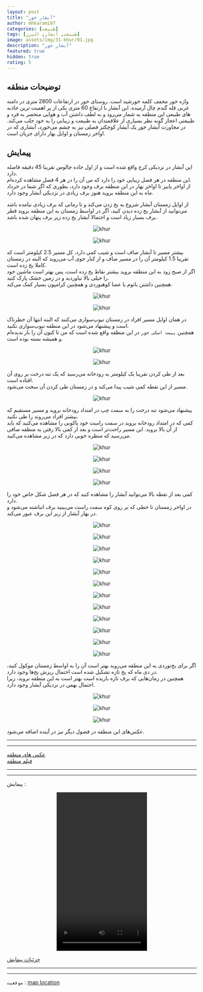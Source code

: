 ```yaml
---
layout: post
title: "آبشار خور"
author: mhkarami97
categories: [طبیعت]
tags: [طبیعت, آبشار, البرز]
image: assets/img/31-khur/01.jpg
description: "آبشار خور"
featured: true
hidden: true
rating: 5
---
```


## توضیحات منطقه
واژه خور مخفف کلمه خورشید است. روستای خور در ارتفاعات 2800 متری در دامنه غربی قله گندم چال آرمیده. این آبشار با ارتفاع 60 متری یکی از پر اهمیت ترین جاذبه های طبیعی این منطقه به شمار می‌رود و به لطف داشتن آب و هوایی منحصر به فرد و طبیعتی اعجاز گونه نظر بسیاری از علاقمندان به طبیعت و زیبایی را به خود جلب می‌کند. در مجاورت آبشار خور یک آبشار کوچکتر فصلی نیز به چشم می‌خورد، آبشاری که در اواخر زمستان و اوایل بهار دارای جریان است.  

## پیمایش
این آبشار در نزدیکی کرج واقع شده است و از اول جاده چالوس تقریبا 45 دقیقه فاصله دارد.  
این منطقه در هر فصل زیبایی خود را دارد که من آن را در هر 4 فصل مشاهده کرده‌ام.  
از اواخر پاییز تا اواخر بهار در این منطقه برف وجود دارد، بطوری که اگر شما در خرداد ماه به این منطقه بروید هنوز برف زیادی در نزدیکی آبشار وجود دارد.  

از اوایل زمستان آبشار شروع به یخ زدن می‌کند و تا زمانی که برف زیادی نیامده باشد می‌توانید از آبشار یخ زده دیدن کنید، اگر در اواسط زمستان به این منطقه بروید قطر برف بسیار زیاد است و احتمالا آبشار یخ زده زیر برف پنهان شده باشد.  

<p align="center">
  <img src="/assets/img/31-khur/01.jpg" alt="khur" />
</p>

<p align="center">
  <img src="/assets/img/31-khur/02.jpg" alt="khur" />
</p>

بیشتر مسیر تا آبشار صاف است و شیب کمی دارد، کل مسیر 2.5 کیلومتر است که تقریبا 1.5 کیلومتر آن را در مسیر صاف و از کنار جوی آب می‌روید که البته در زمستان کاملا یخ زده است.  
اگر از صبح زود به این منطقه بروید بیشتر نقاط یخ زده است، پس بهتر است ماشین خود را خیلی بالا نیاوردید و در زمین خشک پارک کنید.  
همچنین داشتن باتوم یا عصا کوهنوردی و همچنین کرامپون بسیار کمک می‌کند.  

<p align="center">
  <img src="/assets/img/31-khur/03.jpg" alt="khur" />
</p>

<p align="center">
  <img src="/assets/img/31-khur/04.jpg" alt="khur" />
</p>

در همان اوایل مسیر افراد در زمستان تیوپ‌سواری می‌کنند که البته انتها آن خطرناک است و پیشنهاد می‌شود در این منطقه تیوپ‌سواری نکنید.  
همچنین `پیست اسکی خور` در این منطقه واقع شده است که من تا کنون آن را باز ندیده‌ام و همیشه بسته بوده است.  

<p align="center">
  <img src="/assets/img/31-khur/05.jpg" alt="khur" />
</p>

<p align="center">
  <img src="/assets/img/31-khur/06.jpg" alt="khur" />
</p>

بعد از طی کردن تقریبا یک کیلومتر به رودخانه می‌رسید که یک تنه درخت بر روی آن افتاده است.  
مسیر از این نقطه کمی شیب پیدا می‌کند و در زمستان طی کردن آن سخت می‌شود.

<p align="center">
  <img src="/assets/img/31-khur/07.jpg" alt="khur" />
</p>

پیشنهاد می‌شود تنه درخت را به سمت چپ در امتداد رودخانه بروید و مسیر مستقیم که بیشتر افراد می‌روند را طی نکنید.  
کمی که در امتداد رودخانه بروید در سمت راست خود پاکوبی را مشاهده می‌کنید که باید از آن بالا بروید. این مسیر راحت‌تر است و بعد از کمی بالا رفتن به منطقه صافی می‌رسید که منظره خوبی دارد که در زیر مشاهده می‌کنید.  

<p align="center">
  <img src="/assets/img/31-khur/08.jpg" alt="khur" />
</p>

<p align="center">
  <img src="/assets/img/31-khur/09.jpg" alt="khur" />
</p>

<p align="center">
  <img src="/assets/img/31-khur/10.jpg" alt="khur" />
</p>

<p align="center">
  <img src="/assets/img/31-khur/11.jpg" alt="khur" />
</p>

کمی بعد از نقطه بالا می‌توانید آبشار را مشاهده کنید که در هر فصل شکل خاص خود را دارد.   
در اواخر زمستان تا خطی که بر روی کوه سمت راست می‌بینید برف انباشته می‌شود و در بهار آبشار از زیر این برف عبور می‌کند.  

<p align="center">
  <img src="/assets/img/31-khur/12.jpg" alt="khur" />
</p>

<p align="center">
  <img src="/assets/img/31-khur/13.jpg" alt="khur" />
</p>

<p align="center">
  <img src="/assets/img/31-khur/14.jpg" alt="khur" />
</p>

<p align="center">
  <img src="/assets/img/31-khur/15.jpg" alt="khur" />
</p>

<p align="center">
  <img src="/assets/img/31-khur/16.jpg" alt="khur" />
</p>

<p align="center">
  <img src="/assets/img/31-khur/17.jpg" alt="khur" />
</p>

<p align="center">
  <img src="/assets/img/31-khur/18.jpg" alt="khur" />
</p>

<p align="center">
  <img src="/assets/img/31-khur/19.jpg" alt="khur" />
</p>

<p align="center">
  <img src="/assets/img/31-khur/20.jpg" alt="khur" />
</p>

<p align="center">
  <img src="/assets/img/31-khur/21.jpg" alt="khur" />
</p>

<p align="center">
  <img src="/assets/img/31-khur/22.jpg" alt="khur" />
</p>

<p align="center">
  <img src="/assets/img/31-khur/23.jpg" alt="khur" />
</p>

اگر برای یخ‌نوردی به این منطقه می‌روید بهتر است آن را به اواسط زمستان موکول کنید، در دی ماه که یخ تازه تشکیل شده است احتمال ریزش یخ‌ها وجود دارد.  
همچنین در زمان‌هایی که برف تازه باریده است بهتر است به این منطقه نروید، زیرا احتمال بهمن در نزدیکی آبشار وجود دارد.  

<p align="center">
  <img src="/assets/img/31-khur/24.jpg" alt="khur" />
</p>

<p align="center">
  <img src="/assets/img/31-khur/25.jpg" alt="khur" />
</p>

<p align="center">
  <img src="/assets/img/31-khur/26.jpg" alt="khur" />
</p>

عکس‌های این منطقه در فصول دیگر نیز در آینده اضافه می‌شود.  

---
---

[عکس های منطقه](https://www.instagram.com/p/CYatAYyoA5y/)  
[فیلم منطقه](https://www.instagram.com/p/CYbIU5HJTd4/)  

---
---

پیمایش : 

<p align="center">
<video width="240" height="420" controls>
  <source src="/assets/img/31-khur/01.mp4" type="video/mp4">
</video>
</p>

[جزئیات پیمایش](/assets/img/31-khur/27.jpg)  

---
---

`موقعیت` : [map location](https://www.google.com/maps/place/Khur+Waterfall/@35.9005526,51.1676012,15z/data=!4m5!3m4!1s0x0:0x508f42ea5d19b5c7!8m2!3d35.9005526!4d51.1676012)  